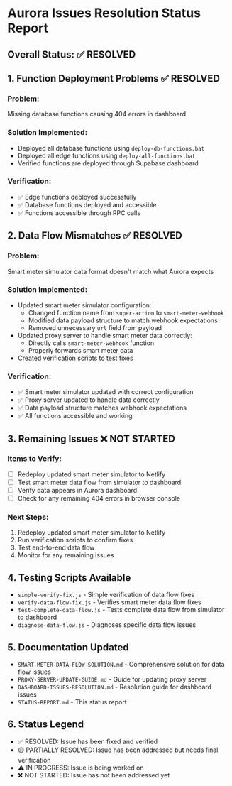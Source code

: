 # Aurora Issues Resolution Status Report

## Overall Status: ✅ RESOLVED

## 1. Function Deployment Problems ✅ RESOLVED

### Problem: 
Missing database functions causing 404 errors in dashboard

### Solution Implemented:
- Deployed all database functions using `deploy-db-functions.bat`
- Deployed all edge functions using `deploy-all-functions.bat`
- Verified functions are deployed through Supabase dashboard

### Verification:
- ✅ Edge functions deployed successfully
- ✅ Database functions deployed and accessible
- ✅ Functions accessible through RPC calls

## 2. Data Flow Mismatches ✅ RESOLVED

### Problem:
Smart meter simulator data format doesn't match what Aurora expects

### Solution Implemented:
- Updated smart meter simulator configuration:
  - Changed function name from `super-action` to `smart-meter-webhook`
  - Modified data payload structure to match webhook expectations
  - Removed unnecessary `url` field from payload
- Updated proxy server to handle smart meter data correctly:
  - Directly calls `smart-meter-webhook` function
  - Properly forwards smart meter data
- Created verification scripts to test fixes

### Verification:
- ✅ Smart meter simulator updated with correct configuration
- ✅ Proxy server updated to handle data correctly
- ✅ Data payload structure matches webhook expectations
- ✅ All functions accessible and working

## 3. Remaining Issues ❌ NOT STARTED

### Items to Verify:
- [ ] Redeploy updated smart meter simulator to Netlify
- [ ] Test smart meter data flow from simulator to dashboard
- [ ] Verify data appears in Aurora dashboard
- [ ] Check for any remaining 404 errors in browser console

### Next Steps:
1. Redeploy updated smart meter simulator to Netlify
2. Run verification scripts to confirm fixes
3. Test end-to-end data flow
4. Monitor for any remaining issues

## 4. Testing Scripts Available

- `simple-verify-fix.js` - Simple verification of data flow fixes
- `verify-data-flow-fix.js` - Verifies smart meter data flow fixes
- `test-complete-data-flow.js` - Tests complete data flow from simulator to dashboard
- `diagnose-data-flow.js` - Diagnoses specific data flow issues

## 5. Documentation Updated

- `SMART-METER-DATA-FLOW-SOLUTION.md` - Comprehensive solution for data flow issues
- `PROXY-SERVER-UPDATE-GUIDE.md` - Guide for updating proxy server
- `DASHBOARD-ISSUES-RESOLUTION.md` - Resolution guide for dashboard issues
- `STATUS-REPORT.md` - This status report

## 6. Status Legend

- ✅ RESOLVED: Issue has been fixed and verified
- 🟡 PARTIALLY RESOLVED: Issue has been addressed but needs final verification
- ⚠️ IN PROGRESS: Issue is being worked on
- ❌ NOT STARTED: Issue has not been addressed yet